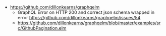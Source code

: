 - https://github.com/dillonkearns/graphqelm
  - GraphQL Error on HTTP 200 and correct json schema wrapped in error https://github.com/dillonkearns/graphqelm/issues/54
  - https://github.com/dillonkearns/graphqelm/blob/master/examples/src/GithubPagination.elm